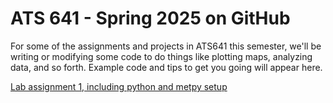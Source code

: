 # ATS 641 - Spring 2025 on GitHub

For some of the assignments and projects in ATS641 this semester, we'll be writing or modifying some code to do things like plotting maps, analyzing data, and so forth.  Example code and tips to get you going will appear here.

[Lab assignment 1, including python and metpy setup](lab1.md)

